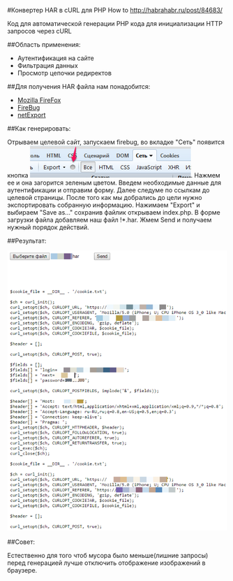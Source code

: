 #Конвертер HAR в cURL для PHP
How to http://habrahabr.ru/post/84683/

Код для автоматической генерации PHP кода для инициализации HTTP запросов через cURL

##Область применения:

- Аутентификация на сайте
- Фильтрация данных
- Просмотр цепочки редиректов

##Для получения HAR файла нам понадобится:

- [Mozilla FireFox](https://www.mozilla.org/ru/firefox/new/)
- [FireBug](http://getfirebug.com/)
- [netExport](http://getfirebug.com/releases/netexport/)

##Как генерировать:

Отрываем целевой сайт, запускаем firebug, во вкладке "Сеть" появится кнопка ![Activate Auto Export](img/1.png).
Нажмем ее и она загорится зеленым цветом. Введем необходимые данные для аутентификации и отправим форму.
Далее следуме по ссылкам до целевой страницы. После того как мы добрались до цели нужно экспортировать
собранную информацию. Нажимаем "Export" и выбираем "Save as..." сохранив файлик открываем index.php. 
В форме загрузки файла добавляем наш файл !*.har. Жмем Send и получаем нужный порядок действий. 

##Результат:

![Результат](img/2.png)

##Совет:

Естественно для того чтоб мусора было меньше(лишние запросы) перед генерацией лучше отключить 
отображение изображений в браузере.


